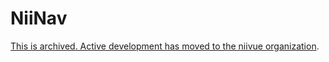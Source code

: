 # NiiNav

[This is archived. Active development has moved to the niivue organization](https://github.com/niivue/niinav).
